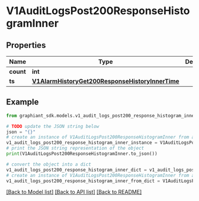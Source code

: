 # V1AuditLogsPost200ResponseHistogramInner


## Properties

Name | Type | Description | Notes
------------ | ------------- | ------------- | -------------
**count** | **int** |  | [optional] 
**ts** | [**V1AlarmHistoryGet200ResponseHistoryInnerTime**](V1AlarmHistoryGet200ResponseHistoryInnerTime.md) |  | [optional] 

## Example

```python
from graphiant_sdk.models.v1_audit_logs_post200_response_histogram_inner import V1AuditLogsPost200ResponseHistogramInner

# TODO update the JSON string below
json = "{}"
# create an instance of V1AuditLogsPost200ResponseHistogramInner from a JSON string
v1_audit_logs_post200_response_histogram_inner_instance = V1AuditLogsPost200ResponseHistogramInner.from_json(json)
# print the JSON string representation of the object
print(V1AuditLogsPost200ResponseHistogramInner.to_json())

# convert the object into a dict
v1_audit_logs_post200_response_histogram_inner_dict = v1_audit_logs_post200_response_histogram_inner_instance.to_dict()
# create an instance of V1AuditLogsPost200ResponseHistogramInner from a dict
v1_audit_logs_post200_response_histogram_inner_from_dict = V1AuditLogsPost200ResponseHistogramInner.from_dict(v1_audit_logs_post200_response_histogram_inner_dict)
```
[[Back to Model list]](../README.md#documentation-for-models) [[Back to API list]](../README.md#documentation-for-api-endpoints) [[Back to README]](../README.md)


